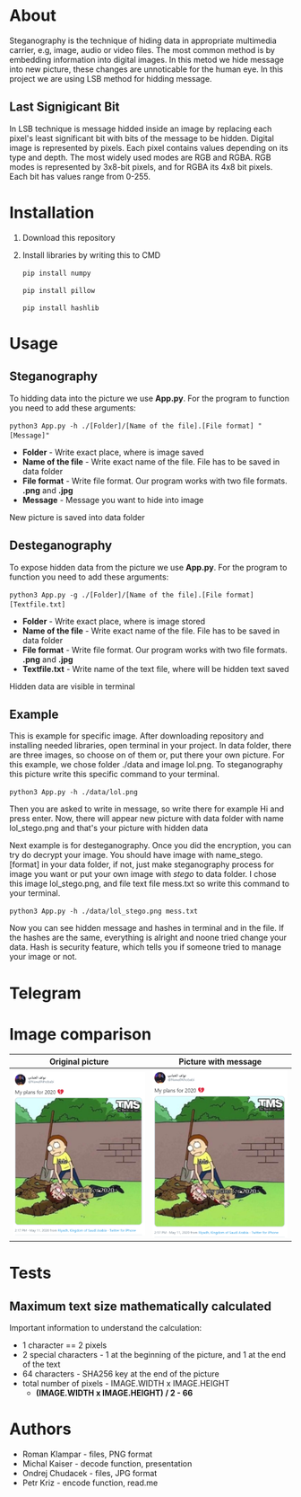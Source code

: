 # About
Steganography is the technique of hiding data in appropriate multimedia carrier, e.g, image, audio or video files. The most common method is by embedding information into digital images. In this metod we hide message into new picture, these changes are unnoticable for the human eye. In this project we are using LSB method for hidding message.
## Last Signigicant Bit
In LSB technique is message hidded inside an image by replacing each pixel's least significant bit with bits of the message to be hidden.
Digital image is represented by pixels. Each pixel contains values depending on its type and depth. The most widely used modes are RGB and RGBA.
RGB modes is represented by 3x8-bit pixels, and for RGBA its 4x8 bit pixels. Each bit has values range from 0-255.
# Installation
1. Download this repository
2. Install libraries by writing this to CMD

   `pip install numpy`
   
   `pip install pillow`
   
   `pip install hashlib`
# Usage
## Steganography
To hidding data into the picture we use **App.py**. For the program to function you need to add these arguments:

`python3 App.py -h ./[Folder]/[Name of the file].[File format] "[Message]"`
- **Folder** - Write exact place, where is image saved
- **Name of the file** - Write exact name of the file. File has to be saved in data folder
- **File format** - Write file format. Our program works with two file formats. **.png** and **.jpg**
- **Message** - Message you want to hide into image

New picture is saved into data folder
## Desteganography
To expose hidden data from the picture we use **App.py**. For the program to function you need to add these arguments:

`python3 App.py -g ./[Folder]/[Name of the file].[File format] [Textfile.txt]`
- **Folder** - Write exact place, where is image stored
- **Name of the file** - Write exact name of the file. File has to be saved in data folder
- **File format** - Write file format. Our program works with two file formats. **.png** and **.jpg**
- **Textfile.txt** - Write name of the text file, where will be hidden text saved

Hidden data are visible in terminal
## Example
This is example for specific image. After downloading repository and installing needed libraries, open terminal in your project. In data folder, there are three images, so choose on of them or, put there your own picture. For this example, we chose folder ./data and image lol.png. To steganography this picture write this specific command to your terminal.

`python3 App.py -h ./data/lol.png`

Then you are asked to write in message, so write there for example Hi and press enter. Now, there will appear new picture with data folder with name lol_stego.png and that's your picture with hidden data

Next example is for desteganography. Once you did the encryption, you can try do decrypt your image. You should have image with name_stego.[format] in your data folder, if not, just make steganography process for image you want or put your own image with _stego_ to data folder. I chose this image lol_stego.png, and file text file mess.txt so write this command to your terminal.

`python3 App.py -h ./data/lol_stego.png mess.txt`

Now you can see hidden message and hashes in terminal and in the file. If the hashes are the same, everything is alright and noone tried change your data. Hash is security feature, which tells you if someone tried to manage your image or not.

# Telegram
# Image comparison
Original picture          |  Picture with message
:-------------------------:|:-------------------------:
![](data/lol.png)  |  ![](data/lol_stego.png)

# Tests
## Maximum text size mathematically calculated
Important information to understand the calculation:
- 1 character == 2 pixels
- 2 special characters - 1 at the beginning of the picture, and 1 at the end of the text
- 64 characters - SHA256 key at the end of the picture
- total number of pixels - IMAGE.WIDTH x IMAGE.HEIGHT
   - **(IMAGE.WIDTH x IMAGE.HEIGHT) / 2 - 66**

# Authors
- Roman Klampar - files, PNG format
- Michal Kaiser - decode function, presentation
- Ondrej Chudacek - files, JPG format
- Petr Kriz - encode function, read.me
